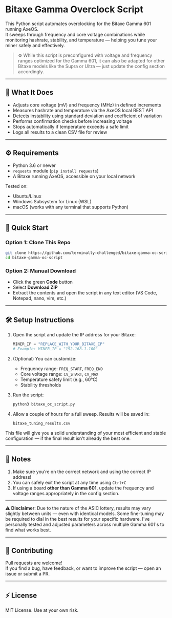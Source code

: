 # Bitaxe Gamma Overclock Script

This Python script automates overclocking for the Bitaxe Gamma 601 running AxeOS.  
It sweeps through frequency and core voltage combinations while monitoring hashrate, 
stability, and temperature — helping you tune your miner safely and effectively.

> ⚙️ While this script is preconfigured with voltage and frequency ranges optimized for the Gamma 601,
> it can also be adapted for other Bitaxe models like the Supra or Ultra — just update the config section accordingly.

---

## 🔧 What It Does

- Adjusts core voltage (mV) and frequency (MHz) in defined increments
- Measures hashrate and temperature via the AxeOS local REST API
- Detects instability using standard deviation and coefficient of variation
- Performs confirmation checks before increasing voltage
- Stops automatically if temperature exceeds a safe limit
- Logs all results to a clean CSV file for review

---

## ⚙️ Requirements

- Python 3.6 or newer
- `requests` module (`pip install requests`)
- A Bitaxe running AxeOS, accessible on your local network

Tested on:
- Ubuntu/Linux
- Windows Subsystem for Linux (WSL)
- macOS (works with any terminal that supports Python)

---

## 🚀 Quick Start

### Option 1: Clone This Repo
```bash
git clone https://github.com/terminally-challenged/bitaxe-gamma-oc-script.git
cd bitaxe-gamma-oc-script
```

### Option 2: Manual Download
- Click the green **Code** button
- Select **Download ZIP**
- Extract the contents and open the script in any text editor (VS Code, Notepad, nano, vim, etc.)

---

## 🛠 Setup Instructions

1. Open the script and update the IP address for your Bitaxe:
   ```python
   MINER_IP = "REPLACE_WITH_YOUR_BITAXE_IP"
   # Example: MINER_IP = "192.168.1.100"
   ```

2. (Optional) You can customize:
   - Frequency range: `FREQ_START`, `FREQ_END`
   - Core voltage range: `CV_START`, `CV_MAX`
   - Temperature safety limit (e.g., 60°C)
   - Stability thresholds

3. Run the script:
   ```bash
   python3 bitaxe_oc_script.py
   ```

4. Allow a couple of hours for a full sweep. Results will be saved in:
   ```
   bitaxe_tuning_results.csv
   ```

This file will give you a solid understanding of your most efficient and stable configuration — if the final result isn't already the best one.

---

## 📝 Notes

1. Make sure you’re on the correct network and using the correct IP address!
2. You can safely exit the script at any time using `Ctrl+C`
3. If using a board **other than Gamma 601**, update the frequency and voltage ranges appropriately in the config section.

---

⚠️ **Disclaimer**: Due to the nature of the ASIC lottery, results may vary slightly between 
units — even with identical models. Some fine-tuning may be required to dial in the best results 
for your specific hardware. I've personally tested and adjusted parameters across multiple 
Gamma 601's to find what works best.

---

## 🤝 Contributing

Pull requests are welcome!  
If you find a bug, have feedback, or want to improve the script — open an issue or submit a PR.

---

## ⚡ License

MIT License. Use at your own risk.
